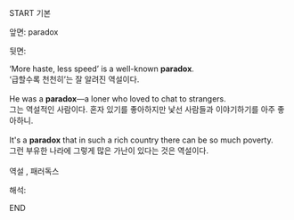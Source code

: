 START
기본

앞면:
paradox


뒷면:
<div>‘More haste, less speed’ is a well-known <b>paradox</b>. </div><div>‘급할수록 천천히’는 잘 알려진 역설이다.</div><div><br></div><div><div>He was a <b>paradox</b>—a loner who loved to chat to strangers. </div><div>그는 역설적인 사람이다. 혼자 있기를 좋아하지만 낯선 사람들과 이야기하기를 아주 좋아하니.</div></div><div><br></div><div><div>It's a <strong>paradox</strong> that in such a rich country there can be so much poverty. </div><div><div>그런 부유한 나라에 그렇게 많은 가난이 있다는 것은 역설이다.</div></div></div><div><br></div><div>역설 , 패러독스</div>


해석:

END